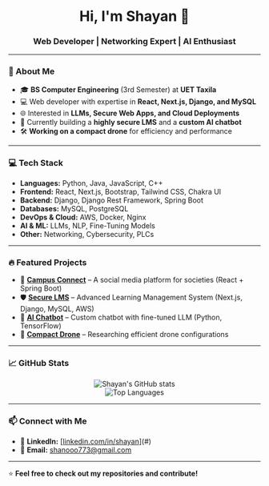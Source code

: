 <h1 align="center">Hi, I'm Shayan 👋</h1>  
<h3 align="center">Web Developer | Networking Expert | AI Enthusiast</h3>

---

### 🚀 About Me  
- 🎓 **BS Computer Engineering** (3rd Semester) at **UET Taxila**  
- 💻 Web developer with expertise in **React, Next.js, Django, and MySQL**  
- 🌐 Interested in **LLMs, Secure Web Apps, and Cloud Deployments**  
- 🎯 Currently building a **highly secure LMS** and a **custom AI chatbot**  
- 🛠️ **Working on a compact drone** for efficiency and performance  

---

### 💻 Tech Stack  
- **Languages:** Python, Java, JavaScript, C++  
- **Frontend:** React, Next.js, Bootstrap, Tailwind CSS, Chakra UI  
- **Backend:** Django, Django Rest Framework, Spring Boot  
- **Databases:** MySQL, PostgreSQL  
- **DevOps & Cloud:** AWS, Docker, Nginx  
- **AI & ML:** LLMs, NLP, Fine-Tuning Models  
- **Other:** Networking, Cybersecurity, PLCs  

---

### 🔥 Featured Projects  
- 🏫 **[Campus Connect](#)** – A social media platform for societies (React + Spring Boot)  
- 🛡️ **[Secure LMS](#)** – Advanced Learning Management System (Next.js, Django, MySQL, AWS)  
- 🤖 **[AI Chatbot](#)** – Custom chatbot with fine-tuned LLM (Python, TensorFlow)  
- 🚁 **[Compact Drone](#)** – Researching efficient drone configurations  

---

### 📈 GitHub Stats  

<p align="center">
  <img src="https://github-readme-stats.vercel.app/api?username=shanooo773&show_icons=true&theme=radical" alt="Shayan's GitHub stats" />
  <br>
  <img src="https://github-readme-stats.vercel.app/api/top-langs/?username=shanooo773&layout=compact&theme=radical" alt="Top Languages" />
</p>

---

### 📫 Connect with Me  
- 💼 **LinkedIn:** [[linkedin.com/in/shayan](https://www.linkedin.com/in/shayan-humayun-7a8097326/)](#)  
- 📧 **Email:** shanooo773@gmail.com  

---

⭐ **Feel free to check out my repositories and contribute!**  
